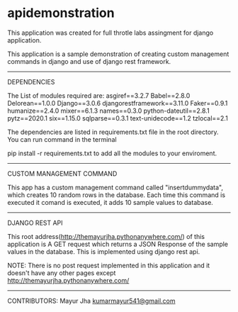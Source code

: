 # apidemonstration
This application was created for full throtle labs assingment for django application.

This application is a sample demonstration of creating custom management commands in django and use of django rest framework.

-----
DEPENDENCIES

The List of modules required are:
asgiref==3.2.7
Babel==2.8.0
Delorean==1.0.0
Django==3.0.6
djangorestframework==3.11.0
Faker==0.9.1
humanize==2.4.0
mixer==6.1.3
names==0.3.0
python-dateutil==2.8.1
pytz==2020.1
six==1.15.0
sqlparse==0.3.1
text-unidecode==1.2
tzlocal==2.1



The dependencies are listed in requirements.txt file in the root directory. You can run command in the terminal

pip install -r requirements.txt to add all the modules to your enviroment.


------
CUSTOM MANAGEMENT COMMAND

This app has a custom management command called "insertdummydata", which creates 10 random rows in the database. Each time this command is executed it 
comand is executed, it adds 10 sample values to database.

----
DJANGO REST API

This root address(http://themayurjha.pythonanywhere.com/) of this application is A GET request which returns a JSON Response of the sample values in the database. This is implemented using django rest api.

NOTE: There is no post request implemented in this application and it doesn't have any other pages except http://themayurjha.pythonanywhere.com/


---
CONTRIBUTORS:
Mayur Jha <kumarmayur541@gmail.com>
